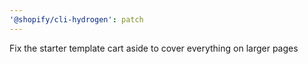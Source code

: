 ```yaml
---
'@shopify/cli-hydrogen': patch
---
```


Fix the starter template cart aside to cover everything on larger pages
